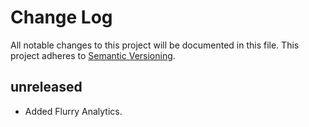 # Change Log
All notable changes to this project will be documented in this file.
This project adheres to [Semantic Versioning](http://semver.org/).

## unreleased
- Added Flurry Analytics.